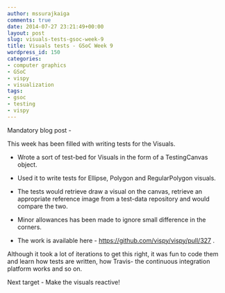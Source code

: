 ```yaml
---
author: mssurajkaiga
comments: true
date: 2014-07-27 23:21:49+00:00
layout: post
slug: visuals-tests-gsoc-week-9
title: Visuals tests - GSoC Week 9
wordpress_id: 150
categories:
- computer graphics
- GSoC
- vispy
- visualization
tags:
- gsoc
- testing
- vispy
---
```


Mandatory blog post -

This week has been filled with writing tests for the Visuals.



	
  * Wrote a sort of test-bed for Visuals in the form of a TestingCanvas object.

	
  * Used it to write tests for Ellipse, Polygon and RegularPolygon visuals.

	
  * The tests would retrieve draw a visual on the canvas, retrieve an appropriate reference image from a test-data repository and would compare the two.

	
  * Minor allowances has been made to ignore small difference in the corners.

	
  * The work is available here - https://github.com/vispy/vispy/pull/327 .


Although it took a lot of iterations to get this right, it was fun to code them and learn how tests are written, how Travis- the continuous integration platform works and so on.

Next target - Make the visuals reactive!
